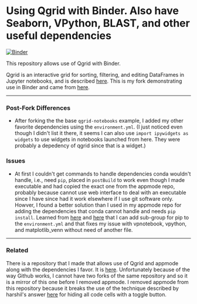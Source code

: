 # Using Qgrid with Binder. Also have Seaborn, VPython, BLAST, and other useful dependencies

[![Binder](https://mybinder.org/badge.svg)](https://beta.mybinder.org/v2/gh/fomightez/qgrid-notebooks/master?filepath=index.ipynb)

This repository allows use of Qgrid with Binder. 

Qgrid is an interactive grid for sorting, filtering, and editing DataFrames in Jupyter notebooks, and is described [here](https://github.com/quantopian/qgrid). This is my fork demonstrating use in Binder and came from [here](https://github.com/quantopian/qgrid-notebooks).


----

### Post-Fork Differences
- After forking the the base `qgrid-notebooks` example, I added my other favorite dependencies using the `environment.yml`. (I just noticed even though I didn't list it there, it seems I can also use `import ipywidgets as widgets` to use widgets in notebooks launched from here. They were probably a depedency of qgrid since that is a widget.)


### Issues

-  At first I couldn't get commands to handle dependencies conda wouldn't handle, i.e., need `pip`, placed in `postBuild` to work even though I made executable and had copied the exact one from the appmode repo, probably because cannot use web interface to deal with an executable since I have since had it work elsewhere if I use git software only. Howver, I found a better solution than I used in my appmode repo for adding the dependencies that conda cannot handle and needs `pip install`. Learned from [here](http://repo2docker.readthedocs.io/en/latest/samples.html#conda-mixed-requirements) and [here](https://github.com/binder-examples/python-conda_pip) that I can add sub-group for pip to the `environment.yml` and that fixes my issue with vpnotebook, vpython, and matplotlib_venn without need of another file.

----

### Related

There is a repository that I made that allows use of Qgrid and appmode along with the dependencies I favor. It is [here](https://github.com/fomightez/qgridNappmode-notebooks). Unfortunately because of the way Github works, I cannot have two forks of the same repository and so it is a mirror of this one before I removed appmode. I removed appmode from this repository because it breaks the use of the technique described by harshil's answer [here](http://stackoverflow.com/questions/27934885/how-to-hide-code-from-cells-in-ipython-notebook-visualized-with-nbviewer) for hiding all code cells with a toggle button.
